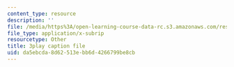 ```yaml
---
content_type: resource
description: ''
file: /media/https%3A/open-learning-course-data-rc.s3.amazonaws.com/res-15-003-shaping-the-future-of-work-15-662x-spring-2016/da5ebcda8d62513ebb6d4266799be8cb_VieMadwoNNs.vtt
file_type: application/x-subrip
resourcetype: Other
title: 3play caption file
uid: da5ebcda-8d62-513e-bb6d-4266799be8cb
---
```

